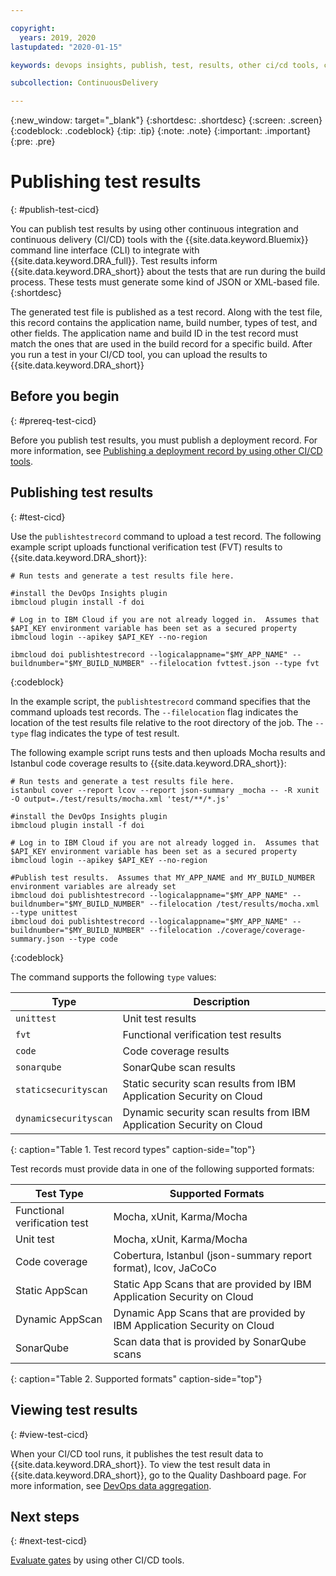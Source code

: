 ```yaml
---

copyright:
  years: 2019, 2020
lastupdated: "2020-01-15"

keywords: devops insights, publish, test, results, other ci/cd tools, code coverage, tests, verification, app, sonarqube, dashboard

subcollection: ContinuousDelivery

---
```


{:new_window: target="_blank"}
{:shortdesc: .shortdesc}
{:screen: .screen}
{:codeblock: .codeblock}
{:tip: .tip}
{:note: .note}
{:important: .important}
{:pre: .pre}

# Publishing test results
{: #publish-test-cicd}

You can publish test results by using other continuous integration and continuous delivery (CI/CD) tools with the {{site.data.keyword.Bluemix}} command line interface (CLI) to integrate with {{site.data.keyword.DRA_full}}. Test results inform {{site.data.keyword.DRA_short}} about the tests that are run during the build process. These tests must generate some kind of JSON or XML-based file.
{:shortdesc}

The generated test file is published as a test record. Along with the test file, this record contains the application name, build number, types of test, and other fields. The application name and build ID in the test record must match the ones that are used in the build record for a specific build. After you run a test in your CI/CD tool, you can upload the results to {{site.data.keyword.DRA_short}}


## Before you begin
{: #prereq-test-cicd}

Before you publish test results, you must publish a deployment record. For more information, see [Publishing a deployment record by using other CI/CD tools](/docs/ContinuousDelivery?topic=ContinuousDelivery-publish-deploy-cicd).


## Publishing test results
{: #test-cicd}

Use the `publishtestrecord` command to upload a test record. The following example script uploads functional verification test (FVT) results to {{site.data.keyword.DRA_short}}:

```
# Run tests and generate a test results file here.

#install the DevOps Insights plugin
ibmcloud plugin install -f doi

# Log in to IBM Cloud if you are not already logged in.  Assumes that $API_KEY environment variable has been set as a secured property
ibmcloud login --apikey $API_KEY --no-region

ibmcloud doi publishtestrecord --logicalappname="$MY_APP_NAME" --buildnumber="$MY_BUILD_NUMBER" --filelocation fvttest.json --type fvt
```
{:codeblock}

In the example script, the `publishtestrecord` command specifies that the command uploads test records. The `--filelocation` flag indicates the location of the test results file relative to the root directory of the job. The `--type` flag indicates the type of test result.

The following example script runs tests and then uploads Mocha results and Istanbul code coverage results to {{site.data.keyword.DRA_short}}:

```
# Run tests and generate a test results file here.
istanbul cover --report lcov --report json-summary _mocha -- -R xunit -O output=./test/results/mocha.xml 'test/**/*.js'

#install the DevOps Insights plugin
ibmcloud plugin install -f doi

# Log in to IBM Cloud if you are not already logged in.  Assumes that $API_KEY environment variable has been set as a secured property
ibmcloud login --apikey $API_KEY --no-region

#Publish test results.  Assumes that MY_APP_NAME and MY_BUILD_NUMBER environment variables are already set
ibmcloud doi publishtestrecord --logicalappname="$MY_APP_NAME" --buildnumber="$MY_BUILD_NUMBER" --filelocation /test/results/mocha.xml --type unittest
ibmcloud doi publishtestrecord --logicalappname="$MY_APP_NAME" --buildnumber="$MY_BUILD_NUMBER" --filelocation ./coverage/coverage-summary.json --type code
```
{:codeblock}

The command supports the following `type` values:

| Type                  | Description                                                          |
|-----------------------|----------------------------------------------------------------------|
| `unittest`            | Unit test results                                                    |
| `fvt`                 | Functional verification test results                                 |
| `code`                | Code coverage results                                                |
| `sonarqube`           | SonarQube scan results                                               |
| `staticsecurityscan`  | Static security scan results from IBM Application Security on Cloud  |
| `dynamicsecurityscan` | Dynamic security scan results from IBM Application Security on Cloud |
{: caption="Table 1. Test record types" caption-side="top"}


Test records must provide data in one of the following supported formats:

| Test Type                    | Supported Formats                                                        |
|------------------------------|--------------------------------------------------------------------------|
| Functional verification test | Mocha, xUnit, Karma/Mocha                                                |
| Unit test                    | Mocha, xUnit, Karma/Mocha                                                |
| Code coverage                | Cobertura, Istanbul (json-summary report format), lcov, JaCoCo           |
| Static AppScan              | Static App Scans that are provided by IBM Application Security on Cloud  |
| Dynamic AppScan             | Dynamic App Scans that are provided by IBM Application Security on Cloud |
| SonarQube                    | Scan data that is provided by SonarQube scans                            |
{: caption="Table 2. Supported formats" caption-side="top"}


## Viewing test results
{: #view-test-cicd}

When your CI/CD tool runs, it publishes the test result data to {{site.data.keyword.DRA_short}}. To view the test result data in {{site.data.keyword.DRA_short}}, go to the Quality Dashboard page. For more information, see [DevOps data aggregation](/docs/ContinuousDelivery?topic=ContinuousDelivery-devops-data-aggregation).


## Next steps
{: #next-test-cicd}

[Evaluate gates](/docs/ContinuousDelivery?topic=ContinuousDelivery-evaluate-gates-cicd) by using other CI/CD tools.